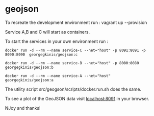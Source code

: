 # geojson

To recreate the development environment run :
vagrant up --provision

Service A,B and C will start as containers.

To start the services in your own environment run :

```
docker run -d --rm --name service-C --net="host" -p 8091:8091 -p 8090:8090  georgegkinis/geojson:c

docker run -d --rm --name service-B --net="host" -p 8080:8080  georgegkinis/geojson:b

docker run -d --rm --name service-A --net="host" georgegkinis/geojson:a
```

The utility script src/geogson/scripts/docker.run.sh does the same.

To see a plot of the GeoJSON data visit [localhost:8091](localhost:8091) in your browser.

NJoy and thanks!